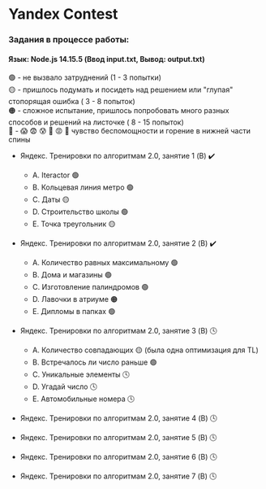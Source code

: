 # Yandex Contest

### Задания в процессе работы:
#### Язык: Node.js 14.15.5 (Ввод input.txt, Вывод: output.txt)

🟢 - не вызвало затруднений (1 - 3 попытки)  
🟡 - пришлось подумать и посидеть над решением или "глупая" стопорящая ошибка ( 3 - 8 попыток)  
🟠 - сложное испытание, пришлось попробовать много разных способов и решений на листочке ( 8 - 15 попыток)  
🔴 - 😱 😨 😰 🤯 😡 🤬 чувство беспомощности и горение в нижней части спины

- Яндекс. Тренировки по алгоритмам 2.0, занятие 1 (B) ✔️

  - A. Iteractor 🟢
  - B. Кольцевая линия метро 🟢
  - C. Даты 🟡
  - D. Строительство школы 🟢
  - E. Точка треугольник 🟡

- Яндекс. Тренировки по алгоритмам 2.0, занятие 2 (B) ✔️

  - A. Количество равных максимальному 🟢
  - B. Дома и магазины 🟢
  - C. Изготовление палиндромов 🟢
  - D. Лавочки в атриуме 🟠
  - E. Дипломы в папках 🟢

- Яндекс. Тренировки по алгоритмам 2.0, занятие 3 (B) 🕓

  - A. Количество совпадающих 🟡 (была одна оптимизация для TL)
  - B. Встречалось ли число раньше 🟢
  - C. Уникальные элементы 🕓
  - D. Угадай число 🕓
  - E. Автомобильные номера 🕓

- Яндекс. Тренировки по алгоритмам 2.0, занятие 4 (B) 🕓
- Яндекс. Тренировки по алгоритмам 2.0, занятие 5 (B) 🕓
- Яндекс. Тренировки по алгоритмам 2.0, занятие 6 (B) 🕓
- Яндекс. Тренировки по алгоритмам 2.0, занятие 7 (B) 🕓
